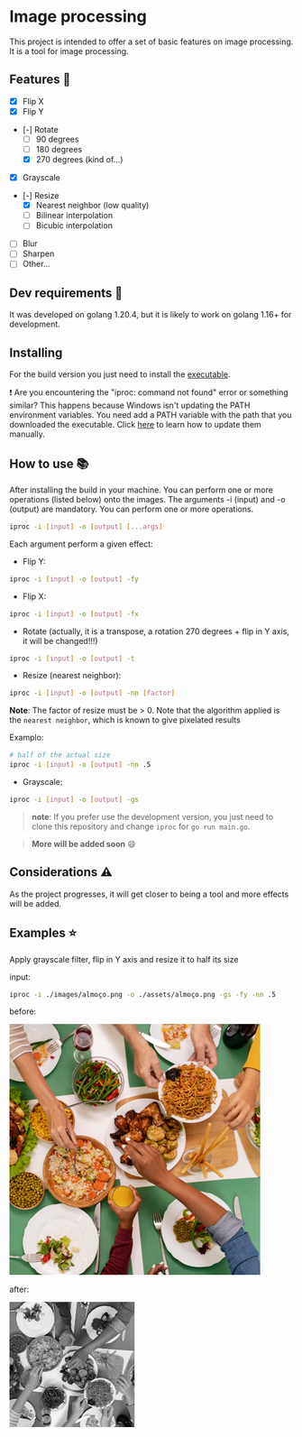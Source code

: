 # Image processing

This project is intended to offer a set of basic features on image processing. It is a tool for image processing.

## Features 🌟

- [X] Flip X
- [X] Flip Y
- [-] Rotate 
  - [ ] 90 degrees
  - [ ] 180 degrees
  - [X] 270 degrees (kind of...)
- [X] Grayscale
- [-] Resize
  - [X] Nearest neighbor (low quality)
  - [ ] Bilinear interpolation
  - [ ] Bicubic interpolation
- [ ] Blur
- [ ] Sharpen
- [ ] Other...

## Dev requirements 🔎

It was developed on golang 1.20.4, but it is likely to work on golang 1.16+ for development. 

## Installing

For the build version you just need to install the [executable](https://github.com/DavidEsdrs/image-processing/releases
).

❗ Are you encountering the "iproc: command not found" error or something similar? This happens because Windows isn't updating the PATH environment variables. You need add a PATH variable with the path that you downloaded the executable. Click [here](https://helpdeskgeek.com/windows-10/add-windows-path-environment-variable/) to learn how to update them manually.

## How to use :books:

After installing the build in your machine. You can perform one or more operations (listed below) onto the images. The arguments -i (input) and -o (output) are mandatory. You can perform one or more operations.

```sh
iproc -i [input] -o [output] [...args]
```

Each argument perform a given effect:

- Flip Y:

```sh
iproc -i [input] -o [output] -fy
```

- Flip X:

```sh
iproc -i [input] -o [output] -fx
```

- Rotate (actually, it is a transpose, a rotation 270 degrees + flip in Y axis, it will be changed!!!)

```sh
iproc -i [input] -o [output] -t
```

- Resize (nearest neighbor):

```sh
iproc -i [input] -o [output] -nn [factor]
```

**Note**: The factor of resize must be > 0. Note that the algorithm applied is the `nearest neighbor`, which is known to give pixelated results

Examplo:

```sh
# half of the actual size
iproc -i [input] -o [output] -nn .5
```

- Grayscale:

```sh
iproc -i [input] -o [output] -gs
```

> **note**: If you prefer use the development version, you just need to clone this repository and change `iproc` for `go run main.go`.

> **More will be added soon** 😄

## Considerations ⚠️

As the project progresses, it will get closer to being a tool and more effects will be added.

## Examples ⭐

Apply grayscale filter, flip in Y axis and resize it to half its size

input:
```sh
iproc -i ./images/almoço.png -o ./assets/almoço.png -gs -fy -nn .5
```

before:

![lunch before effects](./images/almoço.png)

after:

![lunch after effects](./assets/almoço.png)